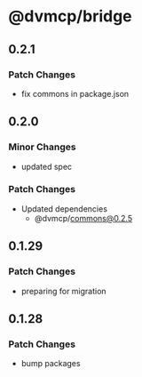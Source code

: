 # @dvmcp/bridge

## 0.2.1

### Patch Changes

- fix commons in package.json

## 0.2.0

### Minor Changes

- updated spec

### Patch Changes

- Updated dependencies
  - @dvmcp/commons@0.2.5

## 0.1.29

### Patch Changes

- preparing for migration

## 0.1.28

### Patch Changes

- bump packages
